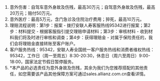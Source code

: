1. 意外伤害：自驾车意外身故及伤残，最高30万元；自驾意外身故及伤残，最高20万元；赔付50万元。
2. 意外医疗：最高5万元，含门急诊及住院治疗费用；猝死，最高10万元。
3. 理赔流程说明：第1步：报案 - 拨打安联人寿客服热线95342进行报案；第2步：材料提交 - 根据客服指引提交理赔申请材料；第3步：审核材料 - 收到材料我们将及时进行审核和调查；第4步：获得理赔金 - 对属于保险责任的，我们会将理赔金直接转账至客户账户。
4. 客户服务热线：95342，安联人寿全国统一客户服务热线和消费者维权热线：95342，工作日（周一至周五）8:30-20:30，休息日（周六至周日）9:00-18:00，国家法定节假日暂停服务。
5. *本产品的必选责任为意外身故及伤残，其余为我们为您推荐搭配的其他责任，如您需要该产品其他保障方案可通过sales.allianz.com.cn查看详情。